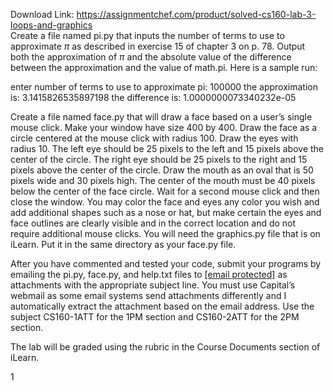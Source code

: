 Download Link: https://assignmentchef.com/product/solved-cs160-lab-3-loops-and-graphics
<br>
Create a file named pi.py that inputs the number of terms to use to approximate <em>π </em>as described in exercise 15 of chapter 3 on p. 78. Output both the approximation of <em>π </em>and the absolute value of the difference between the approximation and the value of math.pi. Here is a sample run:

enter number of terms to use to approximate pi: 100000 the approximation is: 3.1415826535897198 the difference is: 1.0000000073340232e-05

Create a file named face.py that will draw a face based on a user’s single mouse click. Make your window have size 400 by 400. Draw the face as a circle centered at the mouse click with radius 100. Draw the eyes with radius 10. The left eye should be 25 pixels to the left and 15 pixels above the center of the circle. The right eye should be 25 pixels to the right and 15 pixels above the center of the circle. Draw the mouth as an oval that is 50 pixels wide and 30 pixels high. The center of the mouth must be 40 pixels below the center of the face circle. Wait for a second mouse click and then close the window. You may color the face and eyes any color you wish and add additional shapes such as a nose or hat, but make certain the eyes and face outlines are clearly visible and in the correct location and do not require additional mouse clicks. You will need the graphics.py file that is on iLearn. Put it in the same directory as your face.py file.

After you have commented and tested your code, submit your programs by emailing the pi.py, face.py, and help.txt files to <a href="/cdn-cgi/l/email-protection" class="__cf_email__" data-cfemail="d7b3a5b2b2b397b4b6a7bea3b6bbf9b2b3a2">[email protected]</a> as attachments with the appropriate subject line. You must use Capital’s webmail as some email systems send attachments differently and I automatically extract the attachment based on the email address. Use the subject CS160-1ATT for the 1PM section and CS160-2ATT for the 2PM section.

The lab will be graded using the rubric in the Course Documents section of iLearn.

1